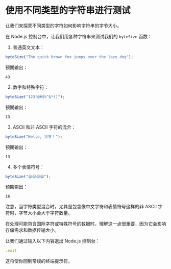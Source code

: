 # 使用不同类型的字符串进行测试

让我们来探究不同类型的字符如何影响字符串的字节大小。

在 Node.js 控制台中，让我们用各种字符串来测试我们的 `byteSize` 函数：

1. 普通英文文本：

```javascript
byteSize("The quick brown fox jumps over the lazy dog");
```

预期输出：

```
43
```

2. 数字和特殊字符：

```javascript
byteSize("123!@#$%^&*()");
```

预期输出：

```
13
```

3. ASCII 和非 ASCII 字符的混合：

```javascript
byteSize("Hello, 世界！");
```

预期输出：

```
13
```

4. 多个表情符号：

```javascript
byteSize("😀😃😄😁");
```

预期输出：

```
16
```

注意，当字符类型混合时，尤其是包含像中文字符和表情符号这样的非 ASCII 字符时，字节大小会大于字符数量。

在处理可能包含国际字符或特殊符号的数据时，理解这一点很重要，因为它会影响存储需求和数据传输大小。

让我们通过输入以下内容退出 Node.js 控制台：

```javascript
.exit
```

这将使你回到常规的终端提示符。
